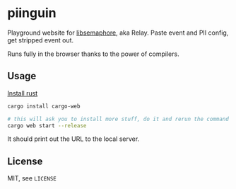 # piinguin

Playground website for [libsemaphore](https://github.com/getsentry/semaphore/),
aka Relay.  Paste event and PII config, get stripped event out.

Runs fully in the browser thanks to the power of compilers.

## Usage

[Install rust](https://rustup.rs/)

```bash
cargo install cargo-web

# this will ask you to install more stuff, do it and rerun the command
cargo web start --release
```

It should print out the URL to the local server.

## License

MIT, see `LICENSE`
